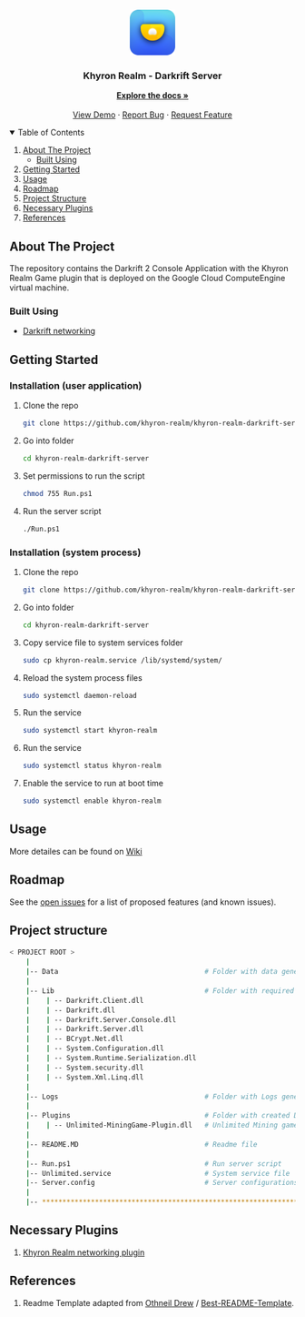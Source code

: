 <!-- PROJECT LOGO -->
<br />
<p align="center">
  <a href="https://github.com/khyron-realm/khyron-realm-darkrift-server">
    <img src="Images/logo.png" alt="Logo" width="80" height="80">
  </a>

  <h3 align="center">Khyron Realm - Darkrift Server</h3>

  <p align="center">
    <a href="https://github.com/khyron-realm/khyron-realm-darkrift-server"><strong>Explore the docs »</strong></a>
    <br />
    <br />
    <a href="https://github.com/khyron-realm/khyron-realm-darkrift-server">View Demo</a>
    ·
    <a href="https://github.com/khyron-realm/khyron-realm-darkrift-server/issues">Report Bug</a>
    ·
    <a href="https://github.com/khyron-realm/khyron-realm-darkrift-server/issues">Request Feature</a>
  </p>
</p>


<!-- TABLE OF CONTENTS -->
<details open="open">
  <summary>Table of Contents</summary>
  <ol>
    <li>
      <a href="#about-the-project">About The Project</a>
      <ul>
        <li><a href="#built-with">Built Using</a></li>
      </ul>
    </li>
    <li>
      <a href="#getting-started">Getting Started</a>
    </li>
    <li><a href="#usage">Usage</a></li>
    <li><a href="#roadmap">Roadmap</a></li>
    <li><a href="#project-structure">Project Structure</a></li>
    <li><a href="#necessary-plugins">Necessary Plugins</a></li>
    <li><a href="#references">References</a></li>
  </ol>
</details>



<!-- ABOUT THE PROJECT -->
## About The Project

The repository contains the Darkrift 2 Console Application with the Khyron Realm Game plugin that is deployed on the Google Cloud ComputeEngine virtual machine.

### Built Using

* [Darkrift networking](https://www.darkriftnetworking.com/darkrift2)


<!-- GETTING STARTED -->
## Getting Started

### Installation (user application)

1. Clone the repo
   ```sh
   git clone https://github.com/khyron-realm/khyron-realm-darkrift-server.git
   ```
2. Go into folder
    ```sh
   cd khyron-realm-darkrift-server
   ```
3. Set permissions to run the script
    ```sh
   chmod 755 Run.ps1
   ```
4. Run the server script
    ```sh
   ./Run.ps1
   ```

### Installation (system process)

1. Clone the repo
   ```sh
   git clone https://github.com/khyron-realm/khyron-realm-darkrift-server.git
   ```
2. Go into folder
   ```sh
   cd khyron-realm-darkrift-server
   ```
3. Copy service file to system services folder
    ```sh
   sudo cp khyron-realm.service /lib/systemd/system/
   ```
4. Reload the system process files
    ```sh
   sudo systemctl daemon-reload
   ```
5. Run the service
    ```sh
   sudo systemctl start khyron-realm
   ```
6. Run the service
    ```sh
   sudo systemctl status khyron-realm
   ```
7. Enable the service to run at boot time
    ```sh
   sudo systemctl enable khyron-realm
   ```

<!-- USAGE EXAMPLES -->
## Usage

More detailes can be found on [Wiki](https://khyron-realm.com/docs/description)


<!-- ROADMAP -->
## Roadmap

See the [open issues](https://github.com/khyron-realm/khyron-realm-darkrift-server/issues) for a list of proposed features (and known issues).


<!-- CONTRIBUTING -->
## Project structure

```bash
< PROJECT ROOT >
    |
    |-- Data                                    # Folder with data generated by the server
    |
    |-- Lib                                     # Folder with required Libraries
    |    | -- Darkrift.Client.dll
    |    | -- Darkrift.dll
    |    | -- Darkrift.Server.Console.dll
    |    | -- Darkrift.Server.dll
    |    | -- BCrypt.Net.dll
    |    | -- System.Configuration.dll
    |    | -- System.Runtime.Serialization.dll
    |    | -- System.security.dll
    |    | -- System.Xml.Linq.dll
    |
    |-- Logs                                    # Folder with Logs generated by the server
    |
    |-- Plugins                                 # Folder with created Darkrift Plugins
    |    | -- Unlimited-MiningGame-Plugin.dll   # Unlimited Mining game server plugin       
    |
    |-- README.MD                               # Readme file
    |
    |-- Run.ps1                                 # Run server script
    |-- Unlimited.service                       # System service file
    |-- Server.config                           # Server configurations
    |
    |-- ************************************************************************
```


<!-- PLUGINS -->
## Necessary Plugins

1. [Khyron Realm networking plugin](https://github.com/khyron-realm/khyron-realm-networking-server.git)


<!-- REFERENCES -->
## References

1. Readme Template adapted from [Othneil Drew](https://github.com/othneildrew) / [Best-README-Template](https://github.com/othneildrew/Best-README-Template).
